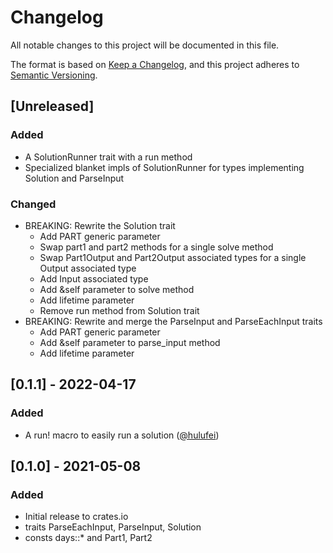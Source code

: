 # Changelog
All notable changes to this project will be documented in this file.

The format is based on [Keep a Changelog](https://keepachangelog.com/en/1.0.0/),
and this project adheres to [Semantic Versioning](https://semver.org/spec/v2.0.0.html).

## [Unreleased]
### Added
* A SolutionRunner trait with a run method
* Specialized blanket impls of SolutionRunner for types implementing Solution and ParseInput

### Changed
* BREAKING: Rewrite the Solution trait
    * Add PART generic parameter
    * Swap part1 and part2 methods for a single solve method
    * Swap Part1Output and Part2Output associated types for a single Output associated type
    * Add Input associated type
    * Add &self parameter to solve method
    * Add lifetime parameter
    * Remove run method from Solution trait
* BREAKING: Rewrite and merge the ParseInput and ParseEachInput traits
    * Add PART generic parameter
    * Add &self parameter to parse_input method
    * Add lifetime parameter


## [0.1.1] - 2022-04-17
### Added
* A run! macro to easily run a solution ([@hulufei](https://github.com/hulufei))


## [0.1.0] - 2021-05-08
### Added
* Initial release to crates.io
* traits ParseEachInput, ParseInput, Solution
* consts days::* and Part1, Part2